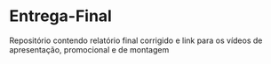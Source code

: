 # Entrega-Final
Repositório contendo relatório final corrigido e link para os vídeos de apresentação, promocional e de montagem
